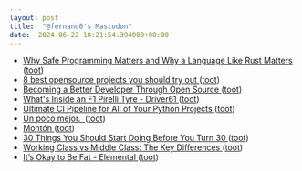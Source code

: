 ```yaml
---
layout: post
title:  "@fernand0's Mastodon"
date:  2024-06-22 10:21:54.394000+00:00
---
```

*  [Why Safe Programming Matters and Why a Language Like Rust Matters ](https://dev.to/oktadev/why-safe-programming-matters-and-why-a-language-like-rust-matters-3m4) ([toot](https://mastodon.social/@fernand0/112659773154275457))
*  [8 best opensource projects you should try out ](https://dev.to/itsrakesh/8-best-opensource-projects-you-should-try-out-1p1) ([toot](https://mastodon.social/@fernand0/112659535192727162))
*  [Becoming a Better Developer Through Open Source ](https://dev.to/appwrite/becoming-a-better-developer-through-open-source-39k) ([toot](https://mastodon.social/@fernand0/112659301989471166))
*  [What's Inside an F1 Pirelli Tyre - Driver61 ](https://driver61.com/blog/whats-inside-an-f1-pirelli-tyre) ([toot](https://mastodon.social/@fernand0/112657735120284549))
*  [Ultimate CI Pipeline for All of Your Python Projects ](https://dev.to/martinheinz/ultimate-ci-pipeline-for-all-of-your-python-projects-2ob) ([toot](https://mastodon.social/@fernand0/112655861997483382))
*  [Un poco mejor.  ](https://avecesunafoto.wordpress.com/2024/06/21/un-poco-mejor) ([toot](https://mastodon.social/@fernand0/112655845920426116))
*  [Montón ](https://www.flickr.com/photos/fernand0/53794558171) ([toot](https://mastodon.social/@fernand0/112655603378132435))
*  [30 Things You Should Start Doing Before You Turn 30 ](https://www.vice.com/en/article/88geeb/vice-guide-to-turning-3) ([toot](https://mastodon.social/@fernand0/112655520516165781))
*  [Working Class vs Middle Class: The Key Differences ](https://www.acorns.com/learn/earning/working-class-vs-middle-class) ([toot](https://mastodon.social/@fernand0/112655317617870000))
*  [It’s Okay to Be Fat - Elemental ](https://elemental.medium.com/its-okay-to-be-fat-f0628269f3a) ([toot](https://mastodon.social/@fernand0/112655167354292995))
